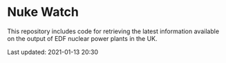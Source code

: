 # Nuke Watch

This repository includes code for retrieving the latest information available on the output of EDF nuclear power plants in the UK.

Last updated: 2021-01-13 20:30